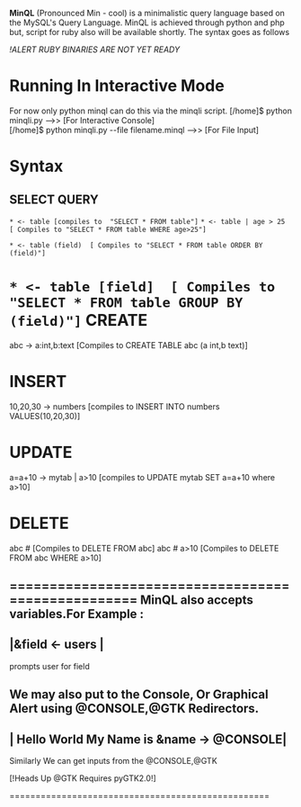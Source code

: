 **MinQL** (Pronounced Min - cool) is a minimalistic query language based on the MySQL's Query Language. MinQL is achieved through python and php but, script for ruby also will be available shortly. The syntax goes as follows

*!ALERT RUBY BINARIES ARE NOT YET READY*


Running In Interactive Mode
========================
For now only python minql can do this via the minqli script.
[/home]$ python minqli.py -->> [For Interactive Console]               
[/home]$ python minqli.py --file filename.minql -->> [For File Input]  

Syntax
======

SELECT QUERY
-----------

`* <- table [compiles to  "SELECT * FROM table"]`
`* <- table | age > 25  [ Compiles to "SELECT * FROM table WHERE age>25"]`

`* <- table (field)  [ Compiles to "SELECT * FROM table ORDER BY (field)"]`

`* <- table [field]  [ Compiles to "SELECT * FROM table GROUP BY (field)"]`
CREATE
==================

abc -> a:int,b:text [Compiles to CREATE TABLE abc (a int,b text)]

INSERT
==================

10,20,30 -> numbers [compiles to INSERT INTO numbers VALUES(10,20,30)]

UPDATE
==================

a=a+10 -> mytab | a>10 [compiles to UPDATE mytab SET a=a+10 where a>10]

DELETE
=====================

abc # [Compiles to DELETE FROM abc]
abc # a>10 [Compiles to DELETE FROM abc WHERE a>10]

===================================================
MinQL also accepts variables.For Example :
-----------------
|&field <- users |
-----------------
prompts user for field

We may also put to the Console, Or Graphical Alert 
using @CONSOLE,@GTK Redirectors. 
-------------------------------------------
| Hello World My Name is &name -> @CONSOLE|
-------------------------------------------

Similarly We can get inputs from the @CONSOLE,@GTK

[!Heads Up @GTK Requires pyGTK2.0!]

==================================================

